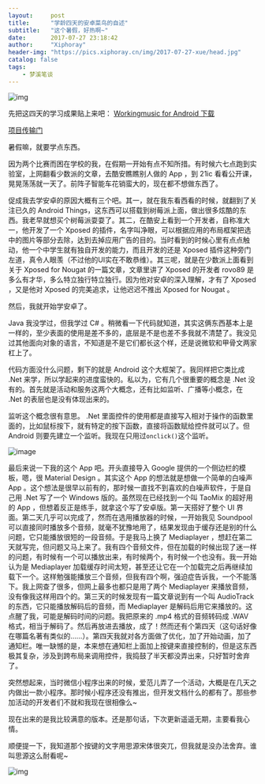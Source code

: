 ```yaml
---
layout:     post
title:      "学龄四天的安卓菜鸟的自述"
subtitle:   "这个暑假，好热啊~" 
date:       2017-07-27 23:18:42
author:     "Xiphoray"
header-img: "https://pics.xiphoray.cn/img/2017-07-27-xue/head.jpg"
catalog: false
tags:     
    - 梦溪笔谈
---
```






![img](https://pics.xiphoray.cn/img/2017-07-27-xue/1.png)


先把这四天的学习成果贴上来吧： [Workingmusic for Android 下载](https://github.com/Xiphoray/Workingmusic-App/releases/download/V1.0.2/Workingmusic.apk)

[项目传输门](https://github.com/Xiphoray/Workingmusic-App)

暑假嘛，就要学点东西。



因为两个比赛而困在学校的我，在假期一开始有点不知所措。有时候六七点跑到实验室，上网翻看少数派的文章，去酷安瞧瞧别人做的 App ，到 21ic 看看公开课，晃晃荡荡就一天了。前阵子智能车花销蛮大的，现在都不想做东西了。

促成我去学安卓的原因大概有三个吧。其一，就在我东看西看的时候，就翻到了关注已久的 Android Things，这东西可以搭载到树莓派上面，做出很多炫酷的东西。我老早就想买个树莓派耍耍了。其二，在酷安上看到一个开发者，自称准大一，他开发了一个 Xposed 的插件，名字叫净眼，可以根据应用的布局框架把选中的图片等部分去除，达到去掉应用广告的目的。当时看到的时候心里有点点触动，他一个中学生就有独自开发的能力，而且开发的还是 Xposed 插件这种旁门左道，真令人眼羡（不过他的UI实在不敢恭维）。其三呢，就是在少数派上面看到关于 Xposed for Nougat 的一篇文章，文章里讲了 Xposed 的开发者 rovo89 是多么有才华，多么特立独行特立独行。因为他对安卓的深入理解，才有了 Xposed ，又是他对 Xposed 的完美追求，让他迟迟不推出 Xposed for Nougat 。

然后，我就开始学安卓了。

Java 我没学过，但我学过 C# 。稍微看一下代码就知道，其实这俩东西基本上是一样的，至少表面的使用是差不多的，底层是不是也差不多我就不清楚了。我没见过其他面向对象的语言，不知道是不是它们都长这个样，还是说微软和甲骨文两家杠上了。

代码方面没什么问题，剩下的就是 Android 这个大框架了。我同样把它类比成 .Net 来学，所以学起来的进度蛮快的。私以为，它有几个很重要的概念是 .Net 没有的。首先就是活动和服务这两个大概念，还有比如监听、广播等小概念，在 .Net 的表层也是没有体现出来的。

监听这个概念很有意思。 .Net 里面控件的使用都是直接写入相对于操作的函数里面的，比如鼠标按下，就有特定的按下函数，直接将函数赋给控件就可以了。但 Android 则要先建立一个监听。我现在只用过`onclick()`这个监听。


 ![image](https://pics.xiphoray.cn/img/2017-07-27-xue/b.gif)


最后来说一下我的这个 App 吧。开头直接导入 Google 提供的一个侧边栏的模板，嗯，很 Material Design 。其实这个 App 的想法就是想做一个简单的白噪声 App 。这个想法是很早以前有的，那时候一直找不到喜欢的白噪声软件，于是自己用 .Net 写了一个 Windows 版的。虽然现在已经找到一个叫 TaoMix 的超好用的 App ，但想着反正是练手，就拿这个写了安卓版。第一天搭好了整个 UI 界面。第二天几乎可以完成了，然而在选用播放器的时候，一开始我见 Soundpool 可以直接同时播放多个音频，就毫不犹豫地用了，结果发现由于缓存还是别的什么问题，它只能播放很短的一段音频。于是我马上换了 Mediaplayer ，想赶在第二天就写完，但问题又马上来了。我有四个音频文件，但在加载的时候出现了迷一样的问题，有时候有一个可以播放出来，有时候两个，有时候一个也没有。我一开始认为是 Mediaplayer 加载缓存时间太短，甚至还让它在一个加载完之后再继续加载下一个。这样勉强能播放三个音频，但我有四个啊，强迫症告诉我，一个不能落下。我上网查了很多，但网上最多也都只是用了两个 Mediaplayer 来播放音频，没有像我这样用四个的。第三天的时候发现有一篇文章说到有一个叫 AudioTrack 的东西，它只能播放解码后的音频，而 Mediaplayer 是解码后用它来播放的。这点醒了我，可能是解码时间的问题。我把原来的 .mp4 格式的音频转码成 .WAV 格式，相当于解码了。然后再放进去播放，成了！然而还有个第四天（这句话好像在哪篇名著有类似的……）。第四天我就对各方面做了优化，加了开始动画，加了通知栏。唯一缺憾的是，本来想在通知栏上面加上按键来直接控制的，但是这东西极其复杂，涉及到跨布局来调用控件，我捣鼓了半天都没弄出来，只好暂时舍弃了。

突然想起来，当时微信小程序出来的时候，爱范儿弄了一个活动，大概是在几天之内做出一款小程序。那时候小程序还没有推出，但开发文档什么的都有了。那些参加活动的开发者们不就和我现在很相像么~

现在出来的是我比较满意的版本。还是那句话，下次更新遥遥无期，主要看我心情。

顺便提一下，我知道那个按键的文字用思源宋体很突兀，但我就是没办法舍弃。谁叫思源这么耐看呢~


![img](https://pics.xiphoray.cn/img/2017-07-27-xue/2.gif)
